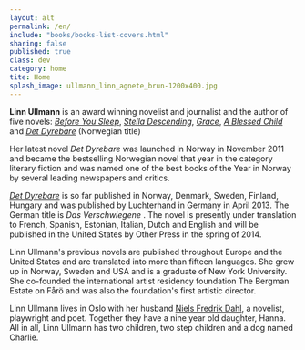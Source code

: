```yaml
---
layout: alt
permalink: /en/
include: "books/books-list-covers.html"
sharing: false
published: true
class: dev
category: home
tite: Home
splash_image: ullmann_linn_agnete_brun-1200x400.jpg
---
```

**Linn Ullmann** is an award winning novelist and journalist and the author of five novels: [*Before You Sleep*](), [*Stella Descending*](), [*Grace*](), [*A Blessed Child*]() and [*Det Dyrebare*]() (Norwegian title)

Her latest novel *Det Dyrebare* was launched in Norway in November 2011 and became the bestselling Norwegian novel that year in the category literary fiction and was named one of the best books of the Year in Norway by several leading newspapers and critics.

[*Det Dyrebare*]() is so far published in Norway, Denmark, Sweden, Finland, Hungary and was published by Luchterhand in Germany in April 2013. The German title is *Das Verschwiegene* . The novel is presently under translation to French, Spanish, Estonian, Italian, Dutch and English and will be published in the United States by Other Press in the spring of 2014. 

Linn Ullmann's previous novels are published throughout Europe and the United States and are translated into more than fifteen languages. She grew up in Norway, Sweden and USA and is a graduate of New York University. She co-founded the international artist residency foundation The Bergman Estate on Fårö and was also the foundation's first artistic director. 

Linn Ullmann lives in Oslo with her husband [Niels Fredrik Dahl](http://en.wikipedia.org/wiki/Niels_Fredrik_Dahl), a novelist, playwright and poet. Together they have a nine year old daughter, Hanna. All in all, Linn Ullmann has two children, two step children and a dog named Charlie.  